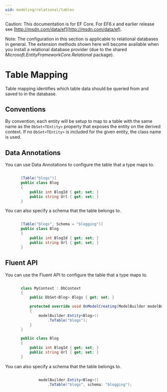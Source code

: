 ```yaml
---
uid: modeling/relational/tables
---
```

Caution: This documentation is for EF Core. For EF6.x and earlier release see [http://msdn.com/data/ef](http://msdn.com/data/ef).

Note: The configuration in this section is applicable to relational databases in general. The extension methods shown here will become available when you install a relational database provider (due to the shared *Microsoft.EntityFrameworkCore.Relational* package).

  # Table Mapping

Table mapping identifies which table data should be queried from and saved to in the database.

  ## Conventions

By convention, each entity will be setup to map to a table with the same name as the `DbSet<TEntity>` property that exposes the entity on the derived context. If no `DbSet<TEntity>` is included for the given entity, the class name is used.

  ## Data Annotations

You can use Data Annotations to configure the table that a type maps to.

<!-- literal_block {"language": "c#", "source": "/Users/shirhatti/src/EntityFramework.Docs/docs/modeling/relational/Modeling/DataAnnotations/Samples/Relational/Table.cs", "xml:space": "preserve", "classes": [], "backrefs": [], "names": [], "dupnames": [], "highlight_args": {"hl_lines": [1], "linenostart": 1}, "ids": [], "linenos": true} -->

````c#

       [Table("blogs")]
       public class Blog
       {
           public int BlogId { get; set; }
           public string Url { get; set; }
       }

   ````

You can also specify a schema that the table belongs to.

<!-- literal_block {"language": "c#", "source": "/Users/shirhatti/src/EntityFramework.Docs/docs/modeling/relational/Modeling/DataAnnotations/Samples/Relational/TableAndSchema.cs", "xml:space": "preserve", "classes": [], "backrefs": [], "names": [], "dupnames": [], "highlight_args": {"hl_lines": [1], "linenostart": 1}, "ids": [], "linenos": true} -->

````c#

       [Table("blogs", Schema = "blogging")]
       public class Blog
       {
           public int BlogId { get; set; }
           public string Url { get; set; }
       }

   ````

  ## Fluent API

You can use the Fluent API to configure the table that a type maps to.

<!-- literal_block {"language": "c#", "source": "/Users/shirhatti/src/EntityFramework.Docs/docs/modeling/relational/Modeling/FluentAPI/Samples/Relational/Table.cs", "xml:space": "preserve", "classes": [], "backrefs": [], "names": [], "dupnames": [], "highlight_args": {"hl_lines": [7, 8], "linenostart": 1}, "ids": [], "linenos": true} -->

````c#

       class MyContext : DbContext
       {
           public DbSet<Blog> Blogs { get; set; }

           protected override void OnModelCreating(ModelBuilder modelBuilder)
           {
               modelBuilder.Entity<Blog>()
                   .ToTable("blogs");
           }
       }

       public class Blog
       {
           public int BlogId { get; set; }
           public string Url { get; set; }
       }

   ````

You can also specify a schema that the table belongs to.

<!-- literal_block {"language": "c#", "source": "/Users/shirhatti/src/EntityFramework.Docs/docs/modeling/relational/Modeling/FluentAPI/Samples/Relational/TableAndSchema.cs", "xml:space": "preserve", "classes": [], "backrefs": [], "names": [], "dupnames": [], "highlight_args": {"hl_lines": [2], "linenostart": 1}, "ids": [], "linenos": true} -->

````c#

               modelBuilder.Entity<Blog>()
                   .ToTable("blogs", schema: "blogging");

   ````
